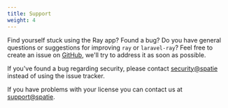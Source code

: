 ```yaml
---
title: Support
weight: 4
---
```


Find yourself stuck using the Ray app? Found a bug? Do you have general questions or suggestions for improving `ray` or `laravel-ray`? Feel free to create an issue on [GitHub](https://github.com/spatie/ray), we'll try to address it as soon as possible.

If you've found a bug regarding security, please contact [security@spatie](mailto:security@spatie) instead of using the issue tracker.

If you have problems with your license you can contact us at [support@spatie](mailto:support@spatie).
